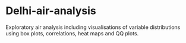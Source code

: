 # Delhi-air-analysis
Exploratory air analysis including visualisations of variable distributions using box plots, correlations, heat maps and QQ plots.
